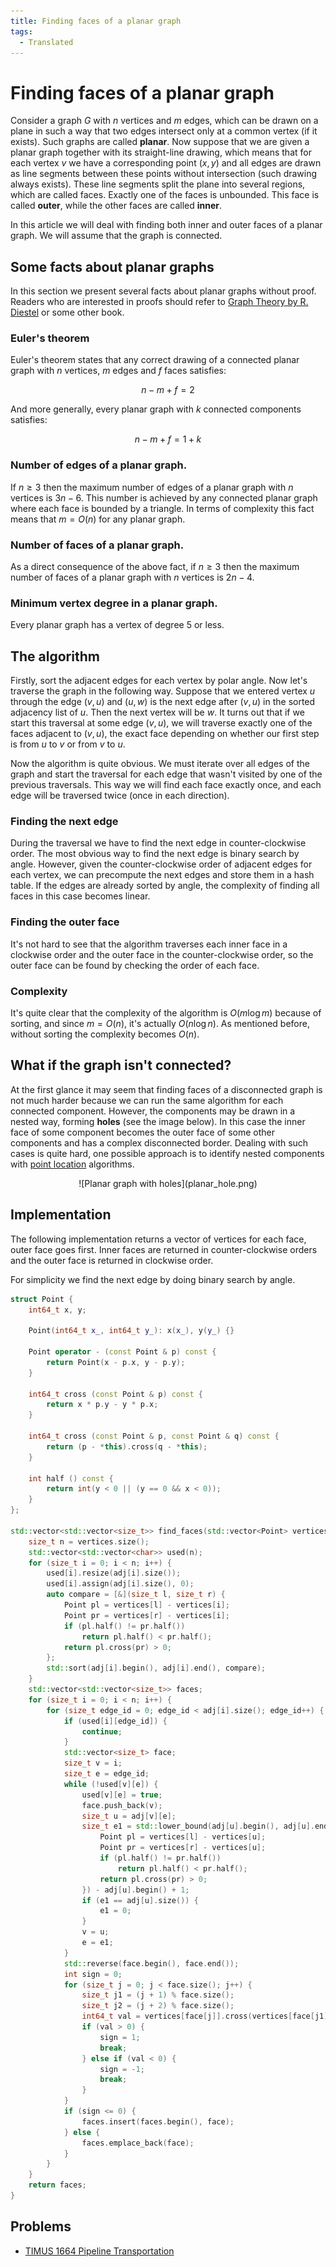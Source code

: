 ```yaml
---
title: Finding faces of a planar graph
tags:
  - Translated
---
```

# Finding faces of a planar graph

Consider a graph $G$ with $n$ vertices and $m$ edges, which can be drawn on a plane in such a way that two edges intersect only at a common vertex (if it exists).
Such graphs are called **planar**. Now suppose that we are given a planar graph together with its straight-line drawing, which means that for each vertex $v$ we have a corresponding point $(x, y)$ and all edges are drawn as line segments between these points without intersection (such drawing always exists). These line segments split the plane into several regions, which are called faces. Exactly one of the faces is unbounded. This face is called **outer**, while the other faces are called **inner**.

In this article we will deal with finding both inner and outer faces of a planar graph. We will assume that the graph is connected.

## Some facts about planar graphs

In this section we present several facts about planar graphs without proof. Readers who are interested in proofs should refer to [Graph Theory by R. Diestel](https://sites.math.washington.edu/~billey/classes/562.winter.2018/articles/GraphTheory.pdf) or some other book.

### Euler's theorem
Euler's theorem states that any correct drawing of a connected planar graph with $n$ vertices, $m$ edges and $f$ faces satisfies:

$$n - m + f = 2$$

And more generally, every planar graph with $k$ connected components satisfies:

$$n - m + f = 1 + k$$

### Number of edges of a planar graph.
If $n \ge 3$ then the maximum number of edges of a planar graph with $n$ vertices is $3n - 6$. This number is achieved by any connected planar graph where each face is bounded by a triangle. In terms of complexity this fact means that $m = O(n)$ for any planar graph.

### Number of faces of a planar graph.
As a direct consequence of the above fact, if $n \ge 3$ then the maximum number of faces of a planar graph with $n$ vertices is $2n - 4$.

### Minimum vertex degree in a planar graph.
Every planar graph has a vertex of degree 5 or less.

## The algorithm

Firstly, sort the adjacent edges for each vertex by polar angle.
Now let's traverse the graph in the following way. Suppose that we entered vertex $u$ through the edge $(v, u)$ and $(u, w)$ is the next edge after $(v, u)$ in the sorted adjacency list of $u$. Then the next vertex will be $w$. It turns out that if we start this traversal at some edge $(v, u)$, we will traverse exactly one of the faces adjacent to $(v, u)$, the exact face depending on whether our first step is from $u$ to $v$ or from $v$ to $u$.

Now the algorithm is quite obvious. We must iterate over all edges of the graph and start the traversal for each edge that wasn't visited by one of the previous traversals. This way we will find each face exactly once, and each edge will be traversed twice (once in each direction).

### Finding the next edge
During the traversal we have to find the next edge in counter-clockwise order. The most obvious way to find the next edge is binary search by angle. However, given the counter-clockwise order of adjacent edges for each vertex, we can precompute the next edges and store them in a hash table. If the edges are already sorted by angle, the complexity of finding all faces in this case becomes linear.

### Finding the outer face
It's not hard to see that the algorithm traverses each inner face in a clockwise order and the outer face in the counter-clockwise order, so the outer face can be found by checking the order of each face.

### Complexity
It's quite clear that the complexity of the algorithm is $O(m \log m)$ because of sorting, and since $m = O(n)$, it's actually $O(n \log n)$. As mentioned before, without sorting the complexity becomes $O(n)$.

## What if the graph isn't connected?

At the first glance it may seem that finding faces of a disconnected graph is not much harder because we can run the same algorithm for each connected component. However, the components may be drawn in a nested way, forming **holes** (see the image below). In this case the inner face of some component becomes the outer face of some other components and has a complex disconnected border. Dealing with such cases is quite hard, one possible approach is to identify nested components with [point location](point-location.md) algorithms. 

<center>![Planar graph with holes](planar_hole.png)</center>

## Implementation
The following implementation returns a vector of vertices for each face, outer face goes first.
Inner faces are returned in counter-clockwise orders and the outer face is returned in clockwise order.

For simplicity we find the next edge by doing binary search by angle.
```{.cpp file=planar}
struct Point {
    int64_t x, y;

    Point(int64_t x_, int64_t y_): x(x_), y(y_) {}

    Point operator - (const Point & p) const {
        return Point(x - p.x, y - p.y);
    }

    int64_t cross (const Point & p) const {
        return x * p.y - y * p.x;
    }

    int64_t cross (const Point & p, const Point & q) const {
        return (p - *this).cross(q - *this);
    }

    int half () const {
        return int(y < 0 || (y == 0 && x < 0));
    }
};

std::vector<std::vector<size_t>> find_faces(std::vector<Point> vertices, std::vector<std::vector<size_t>> adj) {
    size_t n = vertices.size();
    std::vector<std::vector<char>> used(n);
    for (size_t i = 0; i < n; i++) {
        used[i].resize(adj[i].size());
        used[i].assign(adj[i].size(), 0);
        auto compare = [&](size_t l, size_t r) {
            Point pl = vertices[l] - vertices[i];
            Point pr = vertices[r] - vertices[i];
            if (pl.half() != pr.half())
                return pl.half() < pr.half();
            return pl.cross(pr) > 0;
        };
        std::sort(adj[i].begin(), adj[i].end(), compare);
    }
    std::vector<std::vector<size_t>> faces;
    for (size_t i = 0; i < n; i++) {
        for (size_t edge_id = 0; edge_id < adj[i].size(); edge_id++) {
            if (used[i][edge_id]) {
                continue;
            }
            std::vector<size_t> face;
            size_t v = i;
            size_t e = edge_id;
            while (!used[v][e]) {
                used[v][e] = true;
                face.push_back(v);
                size_t u = adj[v][e];
                size_t e1 = std::lower_bound(adj[u].begin(), adj[u].end(), v, [&](size_t l, size_t r) {
                    Point pl = vertices[l] - vertices[u];
                    Point pr = vertices[r] - vertices[u];
                    if (pl.half() != pr.half())
                        return pl.half() < pr.half();
                    return pl.cross(pr) > 0;
                }) - adj[u].begin() + 1;
                if (e1 == adj[u].size()) {
                    e1 = 0;
                }
                v = u;
                e = e1;
            }
            std::reverse(face.begin(), face.end());
            int sign = 0;
            for (size_t j = 0; j < face.size(); j++) {
                size_t j1 = (j + 1) % face.size();
                size_t j2 = (j + 2) % face.size();
                int64_t val = vertices[face[j]].cross(vertices[face[j1]], vertices[face[j2]]);
                if (val > 0) {
                    sign = 1;
                    break;
                } else if (val < 0) {
                    sign = -1;
                    break;
                }
            }
            if (sign <= 0) {
                faces.insert(faces.begin(), face);
            } else {
                faces.emplace_back(face);
            }
        }
    }
    return faces;
}
```
## Problems
 * [TIMUS 1664 Pipeline Transportation](https://acm.timus.ru/problem.aspx?space=1&num=1664)
